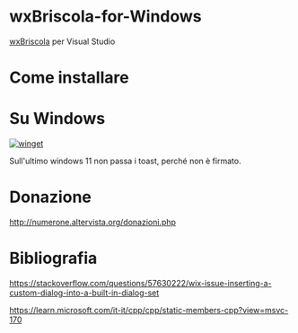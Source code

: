 # wxBriscola-for-Windows
[wxBriscola](https://github.com/numerunix/wxBriscola) per Visual Studio

# Come installare

# Su Windows

[![winget](https://user-images.githubusercontent.com/49786146/159123313-3bdafdd3-5130-4b0d-9003-40618390943a.png)](https://marticliment.com/wingetui/share?pid=GiulioSorrentino.wxBriscola&pname=wxBriscola&psource=Winget:%20winget)


Sull'ultimo windows 11 non passa i toast, perché non è firmato.

# Donazione

http://numerone.altervista.org/donazioni.php

# Bibliografia
https://stackoverflow.com/questions/57630222/wix-issue-inserting-a-custom-dialog-into-a-built-in-dialog-set

https://learn.microsoft.com/it-it/cpp/cpp/static-members-cpp?view=msvc-170
